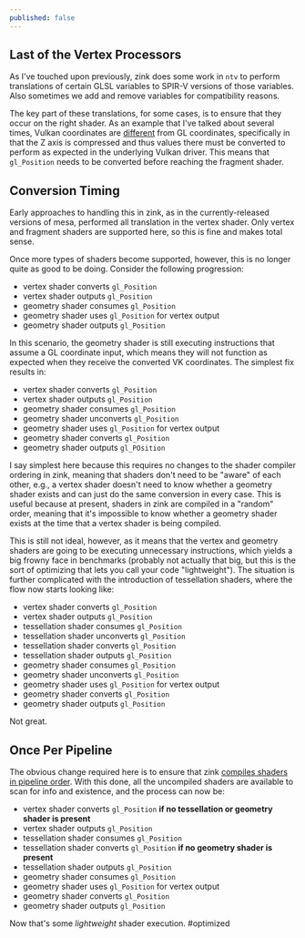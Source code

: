 ```yaml
---
published: false
---
```

## Last of the Vertex Processors

As I've touched upon previously, zink does some work in `ntv` to perform translations of certain GLSL variables to SPIR-V versions of those variables. Also sometimes we add and remove variables for compatibility reasons.

The key part of these translations, for some cases, is to ensure that they occur on the right shader. As an example that I've talked about several times, Vulkan coordinates are [different](https://matthewwellings.com/blog/the-new-vulkan-coordinate-system/) from GL coordinates, specifically in that the Z axis is compressed and thus values there must be converted to perform as expected in the underlying Vulkan driver. This means that `gl_Position` needs to be converted before reaching the fragment shader.

## Conversion Timing
Early approaches to handling this in zink, as in the currently-released versions of mesa, performed all translation in the vertex shader. Only vertex and fragment shaders are supported here, so this is fine and makes total sense.

Once more types of shaders become supported, however, this is no longer quite as good to be doing. Consider the following progression:
* vertex shader converts `gl_Position`
* vertex shader outputs `gl_Position`
* geometry shader consumes `gl_Position`
* geometry shader uses `gl_Position` for vertex output
* geometry shader outputs `gl_Position`

In this scenario, the geometry shader is still executing instructions that assume a GL coordinate input, which means they will not function as expected when they receive the converted VK coordinates. The simplest fix results in:
* vertex shader converts `gl_Position`
* vertex shader outputs `gl_Position`
* geometry shader consumes `gl_Position`
* geometry shader unconverts `gl_Position`
* geometry shader uses `gl_Position` for vertex output
* geometry shader converts `gl_Position`
* geometry shader outputs `gl_POsition`

I say simplest here because this requires no changes to the shader compiler ordering in zink, meaning that shaders don't need to be "aware" of each other, e.g., a vertex shader doesn't need to know whether a geometry shader exists and can just do the same conversion in every case. This is useful because at present, shaders in zink are compiled in a "random" order, meaning that it's impossible to know whether a geometry shader exists at the time that a vertex shader is being compiled.

This is still not ideal, however, as it means that the vertex and geometry shaders are going to be executing unnecessary instructions, which yields a big frowny face in benchmarks (probably not actually that big, but this is the sort of optimizing that lets you call your code "lightweight"). The situation is further complicated with the introduction of tessellation shaders, where the flow now starts looking like:
* vertex shader converts `gl_Position`
* vertex shader outputs `gl_Position`
* tessellation shader consumes `gl_Position`
* tessellation shader unconverts `gl_Position`
* tessellation shader converts `gl_Position`
* tessellation shader outputs `gl_Position`
* geometry shader consumes `gl_Position`
* geometry shader unconverts `gl_Position`
* geometry shader uses `gl_Position` for vertex output
* geometry shader converts `gl_Position`
* geometry shader outputs `gl_Position`

Not great.

## Once Per Pipeline
The obvious change required here is to ensure that zink [compiles shaders in pipeline order](https://gitlab.freedesktop.org/mesa/mesa/-/merge_requests/5970). With this done, all the uncompiled shaders are available to scan for info and existence, and the process can now be:
* vertex shader converts `gl_Position` **if no tessellation or geometry shader is present**
* vertex shader outputs `gl_Position`
* tessellation shader consumes `gl_Position`
* tessellation shader converts `gl_Position` **if no geometry shader is present**
* tessellation shader outputs `gl_Position`
* geometry shader consumes `gl_Position`
* geometry shader uses `gl_Position` for vertex output
* geometry shader converts `gl_Position`
* geometry shader outputs `gl_Position`

Now that's some *lightweight* shader execution. #optimized